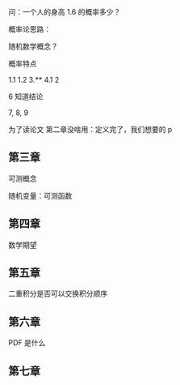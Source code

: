 问：一个人的身高 1.6 的概率多少？


概率论思路：

随机数学概念？

概率特点

1.1
1.2
3.**
4.1 2

6 知道结论

7, 8, 9

为了读论文
第二章没啥用：定义完了，我们想要的 p

## 第三章
可测概念

随机变量：可测函数


## 第四章
数学期望


## 第五章
二重积分是否可以交换积分顺序


## 第六章
PDF 是什么


## 第七章
